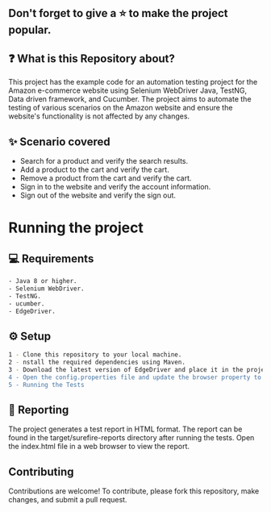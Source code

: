 ## Don't forget to give a :star: to make the project popular.

## :question: What is this Repository about?

This project has the example code for an automation testing project for the Amazon e-commerce website using Selenium WebDriver Java, TestNG, Data driven framework, and Cucumber. The project aims to automate the testing of various scenarios on the Amazon website and ensure the website's functionality is not affected by any changes.

## ✨ Scenario covered
- Search for a product and verify the search results.
- Add a product to the cart and verify the cart.
- Remove a product from the cart and verify the cart.
- Sign in to the website and verify the account information.
- Sign out of the website and verify the sign out.

# Running the project
## 💻 Requirements
```bash
- Java 8 or higher.
- Selenium WebDriver.
- TestNG.
- ucumber.
- EdgeDriver.
```
## ⚙️ Setup
```bash
1 - Clone this repository to your local machine.
2 - nstall the required dependencies using Maven.
3 - Download the latest version of EdgeDriver and place it in the project's root directory.
4 - Open the config.properties file and update the browser property to chrome.
5 - Running the Tests
```

## 📝 Reporting
The project generates a test report in HTML format. The report can be found in the target/surefire-reports directory after running the tests. Open the index.html file in a web browser to view the report.

## Contributing
Contributions are welcome! To contribute, please fork this repository, make changes, and submit a pull request.
